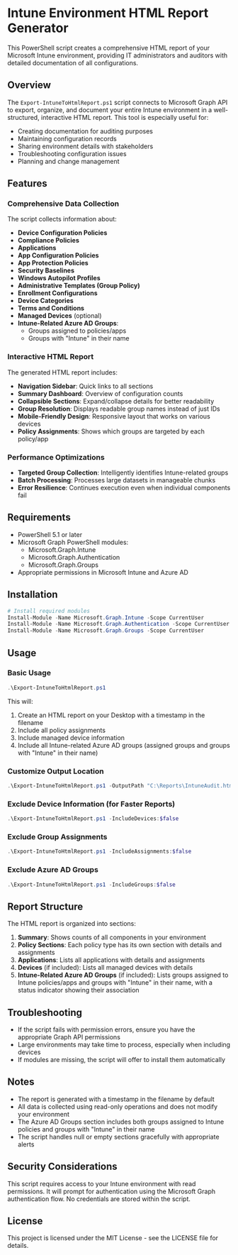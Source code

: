 # Intune Environment HTML Report Generator

This PowerShell script creates a comprehensive HTML report of your Microsoft Intune environment, providing IT administrators and auditors with detailed documentation of all configurations.

## Overview

The `Export-IntuneToHtmlReport.ps1` script connects to Microsoft Graph API to export, organize, and document your entire Intune environment in a well-structured, interactive HTML report. This tool is especially useful for:

- Creating documentation for auditing purposes
- Maintaining configuration records
- Sharing environment details with stakeholders
- Troubleshooting configuration issues
- Planning and change management

## Features

### Comprehensive Data Collection

The script collects information about:

- **Device Configuration Policies**
- **Compliance Policies**
- **Applications**
- **App Configuration Policies**
- **App Protection Policies**
- **Security Baselines**
- **Windows Autopilot Profiles**
- **Administrative Templates (Group Policy)**
- **Enrollment Configurations**
- **Device Categories**
- **Terms and Conditions**
- **Managed Devices** (optional)
- **Intune-Related Azure AD Groups**:
  - Groups assigned to policies/apps
  - Groups with "Intune" in their name

### Interactive HTML Report

The generated HTML report includes:

- **Navigation Sidebar**: Quick links to all sections
- **Summary Dashboard**: Overview of configuration counts
- **Collapsible Sections**: Expand/collapse details for better readability
- **Group Resolution**: Displays readable group names instead of just IDs
- **Mobile-Friendly Design**: Responsive layout that works on various devices
- **Policy Assignments**: Shows which groups are targeted by each policy/app

### Performance Optimizations

- **Targeted Group Collection**: Intelligently identifies Intune-related groups
- **Batch Processing**: Processes large datasets in manageable chunks
- **Error Resilience**: Continues execution even when individual components fail

## Requirements

- PowerShell 5.1 or later
- Microsoft Graph PowerShell modules:
  - Microsoft.Graph.Intune
  - Microsoft.Graph.Authentication
  - Microsoft.Graph.Groups
- Appropriate permissions in Microsoft Intune and Azure AD

## Installation

```powershell
# Install required modules
Install-Module -Name Microsoft.Graph.Intune -Scope CurrentUser
Install-Module -Name Microsoft.Graph.Authentication -Scope CurrentUser
Install-Module -Name Microsoft.Graph.Groups -Scope CurrentUser
```

## Usage

### Basic Usage

```powershell
.\Export-IntuneToHtmlReport.ps1
```

This will:
1. Create an HTML report on your Desktop with a timestamp in the filename
2. Include all policy assignments
3. Include managed device information
4. Include all Intune-related Azure AD groups (assigned groups and groups with "Intune" in their name)

### Customize Output Location

```powershell
.\Export-IntuneToHtmlReport.ps1 -OutputPath "C:\Reports\IntuneAudit.html"
```

### Exclude Device Information (for Faster Reports)

```powershell
.\Export-IntuneToHtmlReport.ps1 -IncludeDevices:$false
```

### Exclude Group Assignments

```powershell
.\Export-IntuneToHtmlReport.ps1 -IncludeAssignments:$false
```

### Exclude Azure AD Groups

```powershell
.\Export-IntuneToHtmlReport.ps1 -IncludeGroups:$false
```

## Report Structure

The HTML report is organized into sections:

1. **Summary**: Shows counts of all components in your environment
2. **Policy Sections**: Each policy type has its own section with details and assignments
3. **Applications**: Lists all applications with details and assignments
4. **Devices** (if included): Lists all managed devices with details
5. **Intune-Related Azure AD Groups** (if included): Lists groups assigned to Intune policies/apps and groups with "Intune" in their name, with a status indicator showing their association

## Troubleshooting

- If the script fails with permission errors, ensure you have the appropriate Graph API permissions
- Large environments may take time to process, especially when including devices
- If modules are missing, the script will offer to install them automatically

## Notes

- The report is generated with a timestamp in the filename by default
- All data is collected using read-only operations and does not modify your environment
- The Azure AD Groups section includes both groups assigned to Intune policies and groups with "Intune" in their name
- The script handles null or empty sections gracefully with appropriate alerts

## Security Considerations

This script requires access to your Intune environment with read permissions. It will prompt for authentication using the Microsoft Graph authentication flow. No credentials are stored within the script.

## License

This project is licensed under the MIT License - see the LICENSE file for details. 